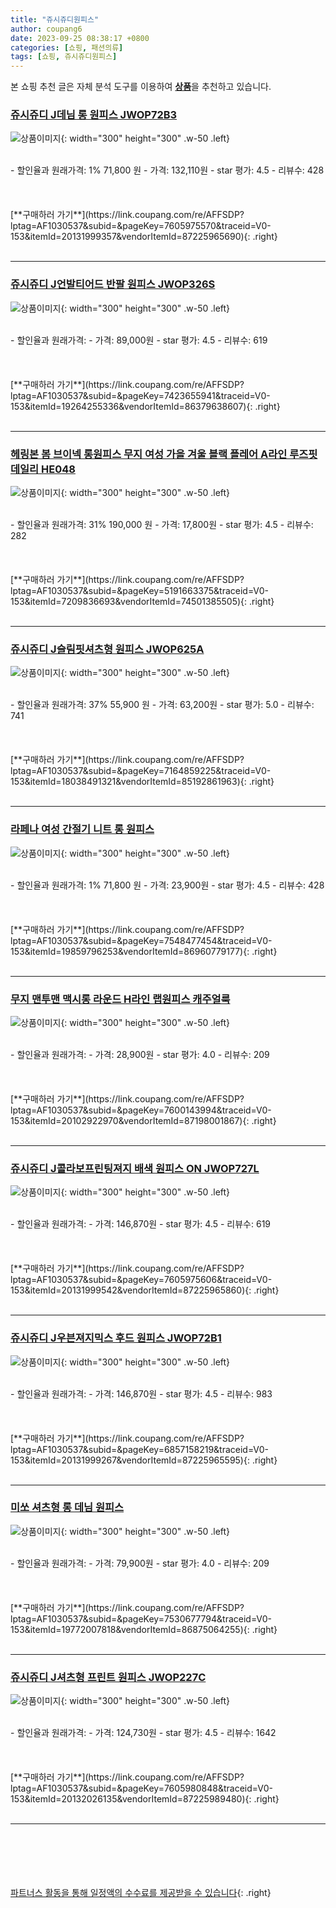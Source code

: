 ```yaml
---
title: "쥬시쥬디원피스"
author: coupang6
date: 2023-09-25 08:38:17 +0800
categories: [쇼핑, 패션의류]
tags: [쇼핑, 쥬시쥬디원피스]
---
```


본 쇼핑 추천 글은 자체 분석 도구를 이용하여 [**상품**](https://link.coupang.com/a/bao1ui)을 추천하고 있습니다.

### [쥬시쥬디 J데님 롱 원피스 JWOP72B3](https://link.coupang.com/re/AFFSDP?lptag=AF1030537&subid=&pageKey=7605975570&traceid=V0-153&itemId=20131999357&vendorItemId=87225965690)

![상품이미지](https://thumbnail9.coupangcdn.com/thumbnails/remote/230x230ex/image/rs_quotation_api/uuoy585k/d2a7a331bea64c25b98bfdfb9a42647c.jpg){: width="300" height="300" .w-50 .left}


<br>
- 할인율과 원래가격: 1%  71,800   원
- 가격: 132,110원
- star 평가: 4.5
- 리뷰수: 428
<br>
<br>
<br>
<br>
[**구매하러 가기**](https://link.coupang.com/re/AFFSDP?lptag=AF1030537&subid=&pageKey=7605975570&traceid=V0-153&itemId=20131999357&vendorItemId=87225965690){: .right}
<br>
<br>

---

### [쥬시쥬디 J언발티어드 반팔 원피스 JWOP326S](https://link.coupang.com/re/AFFSDP?lptag=AF1030537&subid=&pageKey=7423655941&traceid=V0-153&itemId=19264255336&vendorItemId=86379638607)

![상품이미지](https://thumbnail6.coupangcdn.com/thumbnails/remote/230x230ex/image/retail/images/2023/06/25/17/3/3ea28380-a3c7-46d2-aa68-4d9ee14c747a.jpg){: width="300" height="300" .w-50 .left}


<br>
- 할인율과 원래가격: 
- 가격: 89,000원
- star 평가: 4.5
- 리뷰수: 619
<br>
<br>
<br>
<br>
[**구매하러 가기**](https://link.coupang.com/re/AFFSDP?lptag=AF1030537&subid=&pageKey=7423655941&traceid=V0-153&itemId=19264255336&vendorItemId=86379638607){: .right}
<br>
<br>

---

### [헤링본 봄 브이넥 롱원피스 무지 여성 가을 겨울 블랙 플레어 A라인 루즈핏 데일리 HE048](https://link.coupang.com/re/AFFSDP?lptag=AF1030537&subid=&pageKey=5191663375&traceid=V0-153&itemId=7209836693&vendorItemId=74501385505)

![상품이미지](https://thumbnail9.coupangcdn.com/thumbnails/remote/230x230ex/image/vendor_inventory/b5c8/865333dc125afd04edea54a578fb3ad881c6343219f50e0287315c466c7f.jpg){: width="300" height="300" .w-50 .left}


<br>
- 할인율과 원래가격: 31%  190,000   원
- 가격: 17,800원
- star 평가: 4.5
- 리뷰수: 282
<br>
<br>
<br>
<br>
[**구매하러 가기**](https://link.coupang.com/re/AFFSDP?lptag=AF1030537&subid=&pageKey=5191663375&traceid=V0-153&itemId=7209836693&vendorItemId=74501385505){: .right}
<br>
<br>

---

### [쥬시쥬디 J슬림핏셔츠형 원피스 JWOP625A](https://link.coupang.com/re/AFFSDP?lptag=AF1030537&subid=&pageKey=7164859225&traceid=V0-153&itemId=18038491321&vendorItemId=85192861963)

![상품이미지](https://thumbnail8.coupangcdn.com/thumbnails/remote/230x230ex/image/rs_quotation_api/r9ylwfuf/acb468c832a44827963218824f95ea39.jpg){: width="300" height="300" .w-50 .left}


<br>
- 할인율과 원래가격: 37%  55,900   원
- 가격: 63,200원
- star 평가: 5.0
- 리뷰수: 741
<br>
<br>
<br>
<br>
[**구매하러 가기**](https://link.coupang.com/re/AFFSDP?lptag=AF1030537&subid=&pageKey=7164859225&traceid=V0-153&itemId=18038491321&vendorItemId=85192861963){: .right}
<br>
<br>

---

### [라페나 여성 간절기 니트 롱 원피스](https://link.coupang.com/re/AFFSDP?lptag=AF1030537&subid=&pageKey=7548477454&traceid=V0-153&itemId=19859796253&vendorItemId=86960779177)

![상품이미지](https://thumbnail8.coupangcdn.com/thumbnails/remote/230x230ex/image/vendor_inventory/0365/a275372854e39b110ec0cd1a247b3d395d5d160d1cd01d3f62db01a4d201.jpg){: width="300" height="300" .w-50 .left}


<br>
- 할인율과 원래가격: 1%  71,800   원
- 가격: 23,900원
- star 평가: 4.5
- 리뷰수: 428
<br>
<br>
<br>
<br>
[**구매하러 가기**](https://link.coupang.com/re/AFFSDP?lptag=AF1030537&subid=&pageKey=7548477454&traceid=V0-153&itemId=19859796253&vendorItemId=86960779177){: .right}
<br>
<br>

---

### [무지 맨투맨 맥시롱 라운드 H라인 랩원피스 캐주얼룩](https://link.coupang.com/re/AFFSDP?lptag=AF1030537&subid=&pageKey=7600143994&traceid=V0-153&itemId=20102922970&vendorItemId=87198001867)

![상품이미지](https://thumbnail6.coupangcdn.com/thumbnails/remote/230x230ex/image/vendor_inventory/51bd/47552570c910721cda8d472e131f3296e548bd52e5a4c6b8f6e142036e64.jpg){: width="300" height="300" .w-50 .left}


<br>
- 할인율과 원래가격: 
- 가격: 28,900원
- star 평가: 4.0
- 리뷰수: 209
<br>
<br>
<br>
<br>
[**구매하러 가기**](https://link.coupang.com/re/AFFSDP?lptag=AF1030537&subid=&pageKey=7600143994&traceid=V0-153&itemId=20102922970&vendorItemId=87198001867){: .right}
<br>
<br>

---

### [쥬시쥬디 J콜라보프린팅져지 배색 원피스 ON JWOP727L](https://link.coupang.com/re/AFFSDP?lptag=AF1030537&subid=&pageKey=7605975606&traceid=V0-153&itemId=20131999542&vendorItemId=87225965860)

![상품이미지](https://thumbnail7.coupangcdn.com/thumbnails/remote/230x230ex/image/rs_quotation_api/tz1bpyyn/8ca66610fb974ecb81ed5b7fff6b2615.jpg){: width="300" height="300" .w-50 .left}


<br>
- 할인율과 원래가격: 
- 가격: 146,870원
- star 평가: 4.5
- 리뷰수: 619
<br>
<br>
<br>
<br>
[**구매하러 가기**](https://link.coupang.com/re/AFFSDP?lptag=AF1030537&subid=&pageKey=7605975606&traceid=V0-153&itemId=20131999542&vendorItemId=87225965860){: .right}
<br>
<br>

---

### [쥬시쥬디 J우븐져지믹스 후드 원피스 JWOP72B1](https://link.coupang.com/re/AFFSDP?lptag=AF1030537&subid=&pageKey=6857158219&traceid=V0-153&itemId=20131999267&vendorItemId=87225965595)

![상품이미지](https://thumbnail9.coupangcdn.com/thumbnails/remote/230x230ex/image/rs_quotation_api/ctcln2gy/f1ed11950bb94b359712ef74a5fd34f9.jpg){: width="300" height="300" .w-50 .left}


<br>
- 할인율과 원래가격: 
- 가격: 146,870원
- star 평가: 4.5
- 리뷰수: 983
<br>
<br>
<br>
<br>
[**구매하러 가기**](https://link.coupang.com/re/AFFSDP?lptag=AF1030537&subid=&pageKey=6857158219&traceid=V0-153&itemId=20131999267&vendorItemId=87225965595){: .right}
<br>
<br>

---

### [미쏘 셔츠형 롱 데님 원피스](https://link.coupang.com/re/AFFSDP?lptag=AF1030537&subid=&pageKey=7530677794&traceid=V0-153&itemId=19772007818&vendorItemId=86875064255)

![상품이미지](https://thumbnail8.coupangcdn.com/thumbnails/remote/230x230ex/image/rs_quotation_api/bc0deiu9/53aba2bf422e4b67880df84e59b0c136.jpg){: width="300" height="300" .w-50 .left}


<br>
- 할인율과 원래가격: 
- 가격: 79,900원
- star 평가: 4.0
- 리뷰수: 209
<br>
<br>
<br>
<br>
[**구매하러 가기**](https://link.coupang.com/re/AFFSDP?lptag=AF1030537&subid=&pageKey=7530677794&traceid=V0-153&itemId=19772007818&vendorItemId=86875064255){: .right}
<br>
<br>

---

### [쥬시쥬디 J셔츠형 프린트 원피스 JWOP227C](https://link.coupang.com/re/AFFSDP?lptag=AF1030537&subid=&pageKey=7605980848&traceid=V0-153&itemId=20132026135&vendorItemId=87225989480)

![상품이미지](https://thumbnail8.coupangcdn.com/thumbnails/remote/230x230ex/image/retail/images/2023/09/18/15/4/581d445b-9983-4d4b-b14e-0c76fe564ed5.jpg){: width="300" height="300" .w-50 .left}


<br>
- 할인율과 원래가격: 
- 가격: 124,730원
- star 평가: 4.5
- 리뷰수: 1642
<br>
<br>
<br>
<br>
[**구매하러 가기**](https://link.coupang.com/re/AFFSDP?lptag=AF1030537&subid=&pageKey=7605980848&traceid=V0-153&itemId=20132026135&vendorItemId=87225989480){: .right}
<br>
<br>

---
<br><br><br><br><br> [파트너스 활동을 통해 일정액의 수수료를 제공받을 수 있습니다](https://link.coupang.com/a/bao1ui){: .right}